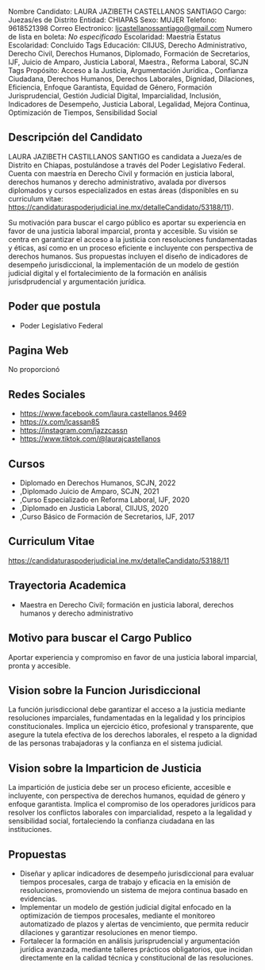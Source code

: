 Nombre Candidato: LAURA JAZIBETH CASTELLANOS SANTIAGO
Cargo: Juezas/es de Distrito
Entidad: CHIAPAS
Sexo: MUJER
Telefono: 9618521398
Correo Electronico: ljcastellanossantiago@gmail.com
Numero de lista en boleta: *No especificado*
Escolaridad: Maestría
Estatus Escolaridad: Concluido
Tags Educación: CIIJUS, Derecho Administrativo, Derecho Civil, Derechos Humanos, Diplomado, Formación de Secretarios, IJF, Juicio de Amparo, Justicia Laboral, Maestra., Reforma Laboral, SCJN
Tags Propósito: Acceso a la Justicia, Argumentación Jurídica., Confianza Ciudadana, Derechos Humanos, Derechos Laborales, Dignidad, Dilaciones, Eficiencia, Enfoque Garantista, Equidad de Género, Formación Jurisprudencial, Gestión Judicial Digital, Imparcialidad, Inclusión, Indicadores de Desempeño, Justicia Laboral, Legalidad, Mejora Continua, Optimización de Tiempos, Sensibilidad Social


## Descripción del Candidato 

LAURA JAZIBETH CASTILLANOS SANTIGO es candidata a Jueza/es de Distrito en Chiapas, postulándose a través del Poder Legislativo Federal. Cuenta con maestría en Derecho Civil y formación en justicia laboral, derechos humanos y derecho administrativo, avalada por diversos diplomados y cursos especializados en estas áreas (disponibles en su curriculum vitae: https://candidaturaspoderjudicial.ine.mx/detalleCandidato/53188/11).

Su motivación para buscar el cargo público es aportar su experiencia en favor de una justicia laboral imparcial, pronta y accesible. Su visión se centra en garantizar el acceso a la justicia con resoluciones fundamentadas y éticas, así como en un proceso eficiente e incluyente con perspectiva de derechos humanos.  Sus propuestas incluyen el diseño de indicadores de desempeño jurisdiccional, la implementación de un modelo de gestión judicial digital y el fortalecimiento de la formación en análisis jurisdprudencial y argumentación jurídica.


## Poder que postula

- Poder Legislativo Federal


## Pagina Web

No proporcionó


## Redes Sociales

- https://www.facebook.com/laura.castellanos.9469
- https://x.com/lcassan85
- https://instagram.com/jazzcassn
- https://www.tiktok.com/@laurajcastellanos


## Cursos

- Diplomado en Derechos Humanos, SCJN, 2022
- ,Diplomado Juicio de Amparo, SCJN, 2021
- ,Curso Especializado en Reforma Laboral, IJF, 2020
- ,Diplomado en Justicia Laboral, CIIJUS, 2020
- ,Curso Básico de Formación de Secretarios, IJF, 2017


## Curriculum Vitae

https://candidaturaspoderjudicial.ine.mx/detalleCandidato/53188/11


## Trayectoria Academica

- Maestra en Derecho Civil; formación en justicia laboral, derechos humanos y derecho administrativo


## Motivo para buscar el Cargo Publico

Aportar experiencia y compromiso en favor de una justicia laboral imparcial, pronta y accesible.


## Vision sobre la Funcion Jurisdiccional

La función jurisdiccional debe garantizar el acceso a la justicia mediante resoluciones imparciales, fundamentadas en la legalidad y los principios constitucionales. Implica un ejercicio ético, profesional y transparente, que asegure la tutela efectiva de los derechos laborales, el respeto a la dignidad de las personas trabajadoras y la confianza en el sistema judicial.


## Vision sobre la Imparticion de Justicia

La impartición de justicia debe ser un proceso eficiente, accesible e incluyente, con perspectiva de derechos humanos, equidad de género y enfoque garantista. Implica el compromiso de los operadores jurídicos para resolver los conflictos laborales con imparcialidad, respeto a la legalidad y sensibilidad social, fortaleciendo la confianza ciudadana en las instituciones.


## Propuestas

- Diseñar y aplicar indicadores de desempeño jurisdiccional para evaluar tiempos procesales, carga de trabajo y eficacia en la emisión de resoluciones, promoviendo un sistema de mejora continua basado en evidencias.
- Implementar un modelo de gestión judicial digital enfocado en la optimización de tiempos procesales, mediante el monitoreo automatizado de plazos y alertas de vencimiento, que permita reducir dilaciones y garantizar resoluciones en menor tiempo.
- Fortalecer la formación en análisis jurisprudencial y argumentación jurídica avanzada, mediante talleres prácticos obligatorios, que incidan directamente en la calidad técnica y constitucional de las resoluciones.

